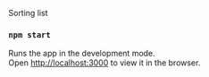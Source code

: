 Sorting list

### `npm start`

Runs the app in the development mode.<br>
Open [http://localhost:3000](http://localhost:3000) to view it in the browser.
